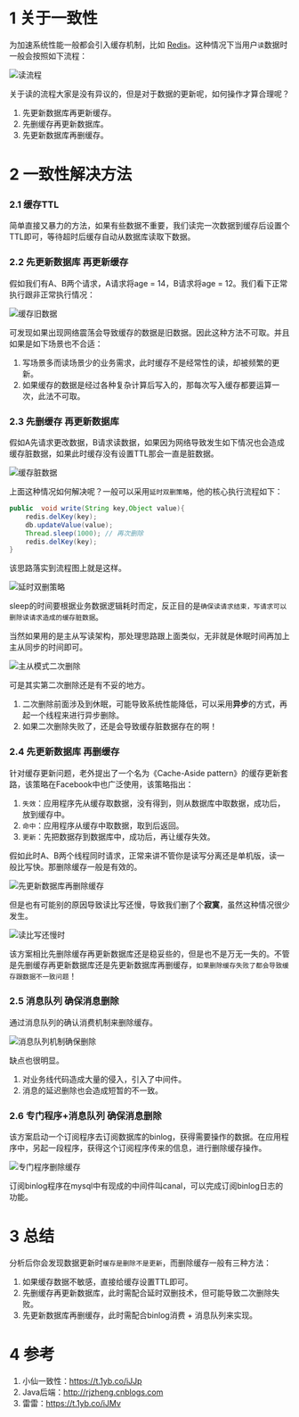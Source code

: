 
# 1 关于一致性
为加速系统性能一般都会引入缓存机制，比如 [Redis](https://mp.weixin.qq.com/s/UfJE6V45MoAQK2RpmNbvhA)。这种情况下当用户`读`数据时一般会按照如下流程：

![读流程](https://img-blog.csdnimg.cn/20210303191308769.png)

关于读的流程大家是没有异议的，但是对于数据的更新呢，如何操作才算合理呢？

1. 先更新数据库再更新缓存。
2. 先删缓存再更新数据库。
3. 先更新数据库再删缓存。

# 2 一致性解决方法
### 2.1 缓存TTL
简单直接又暴力的方法，如果有些数据不重要，我们读完一次数据到缓存后设置个TTL即可，等待超时后缓存自动从数据库读取下数据。

### 2.2  先更新数据库 再更新缓存
假如我们有A、B两个请求，A请求将age = 14，B请求将age = 12。我们看下正常执行跟非正常执行情况：

![缓存旧数据](https://img-blog.csdnimg.cn/20210303195314598.png)

可发现如果出现网络震荡会导致缓存的数据是旧数据。因此这种方法不可取。并且如果是如下场景也不合适：

1. 写场景多而读场景少的业务需求，此时缓存不是经常性的读，却被频繁的更新。
2. 如果缓存的数据是经过各种复杂计算后写入的，那每次写入缓存都要运算一次，此法不可取。

### 2.3 先删缓存 再更新数据库
假如A先请求更改数据，B请求读数据，如果因为网络导致发生如下情况也会造成缓存脏数据，如果此时缓存没有设置TTL那会一直是脏数据。

![缓存脏数据](https://img-blog.csdnimg.cn/20210303195215677.png)

上面这种情况如何解决呢？一般可以采用`延时双删策略`，他的核心执行流程如下：

```java
public  void write(String key,Object value){
	redis.delKey(key);
	db.updateValue(value);
	Thread.sleep(1000); // 再次删除
	redis.delKey(key);
}
```
该思路落实到流程图上就是这样。

![延时双删策略](https://img-blog.csdnimg.cn/20210303200633490.png)

sleep的时间要根据业务数据逻辑耗时而定，反正目的是`确保读请求结束，写请求可以删除读请求造成的缓存脏数据`。

当然如果用的是主从写读架构，那处理思路跟上面类似，无非就是休眠时间再加上主从同步的时间即可。

![主从模式二次删除](https://img-blog.csdnimg.cn/20210303202230327.png)

可是其实第二次删除还是有不妥的地方。

1. 二次删除前面涉及到休眠，可能导致系统性能降低，可以采用**异步**的方式，再起一个线程来进行异步删除。
2. 如果二次删除失败了，还是会导致缓存脏数据存在的啊！

### 2.4 先更新数据库 再删缓存
针对缓存更新问题，老外提出了一个名为《Cache-Aside pattern》的缓存更新套路，该策略在Facebook中也广泛使用，该策略指出：
1. `失效`：应用程序先从缓存取数据，没有得到，则从数据库中取数据，成功后，放到缓存中。
2. `命中`：应用程序从缓存中取数据，取到后返回。
3. `更新`：先把数据存到数据库中，成功后，再让缓存失效。

假如此时A、B两个线程同时请求，正常来讲不管你是读写分离还是单机版，读一般比写快。那删除缓存一般是有效的。

![先更新数据库再删除缓存](https://img-blog.csdnimg.cn/20210303205719936.png)

但是也有可能别的原因导致读比写还慢，导致我们删了个**寂寞**，虽然这种情况很少发生。

![读比写还慢时](https://img-blog.csdnimg.cn/20210303205838887.png)

该方案相比先删除缓存再更新数据库还是稳妥些的，但是也不是万无一失的。不管是先删缓存再更新数据库还是先更新数据库再删缓存，`如果删除缓存失败了都会导致缓存跟数据不一致问题`！

### 2.5 消息队列 确保消息删除
通过消息队列的确认消费机制来删除缓存。

![消息队列机制确保删除](https://img-blog.csdnimg.cn/20210303211645536.png)

缺点也很明显。

1. 对业务线代码造成大量的侵入，引入了中间件。
2. 消息的延迟删除也会造成短暂的不一致。

### 2.6 专门程序+消息队列 确保消息删除
该方案启动一个订阅程序去订阅数据库的binlog，获得需要操作的数据。在应用程序中，另起一段程序，获得这个订阅程序传来的信息，进行删除缓存操作。

![专门程序删除缓存](https://img-blog.csdnimg.cn/20210303212306251.png)

订阅binlog程序在mysql中有现成的中间件叫canal，可以完成订阅binlog日志的功能。

# 3 总结
分析后你会发现数据更新时`缓存是删除不是更新`，而删除缓存一般有三种方法：
1. 如果缓存数据不敏感，直接给缓存设置TTL即可。
2. 先删缓存再更新数据库，此时需配合延时双删技术，但可能导致二次删除失败。
2. 先更新数据库再删缓存，此时需配合binlog消费 + 消息队列来实现。

# 4 参考
1. 小仙一致性：https://t.1yb.co/iJJp
2. Java后端：http://rjzheng.cnblogs.com
3. 雷雷：https://t.1yb.co/iJMv


